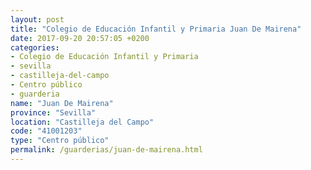 ```yaml
---
layout: post
title: "Colegio de Educación Infantil y Primaria Juan De Mairena"
date: 2017-09-20 20:57:05 +0200
categories:
- Colegio de Educación Infantil y Primaria
- sevilla
- castilleja-del-campo
- Centro público
- guarderia
name: "Juan De Mairena"
province: "Sevilla"
location: "Castilleja del Campo"
code: "41001203"
type: "Centro público"
permalink: /guarderias/juan-de-mairena.html
---
```

